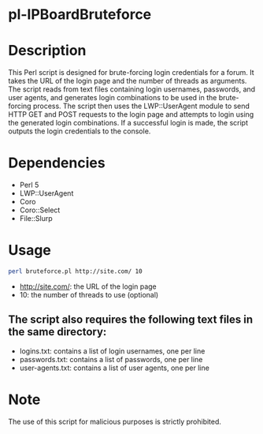 # pl-IPBoardBruteforce

# Description
This Perl script is designed for brute-forcing login credentials for a forum. It takes the URL of the login page and the number of threads as arguments. The script reads from text files containing login usernames, passwords, and user agents, and generates login combinations to be used in the brute-forcing process. The script then uses the LWP::UserAgent module to send HTTP GET and POST requests to the login page and attempts to login using the generated login combinations. If a successful login is made, the script outputs the login credentials to the console.

# Dependencies
* Perl 5
* LWP::UserAgent
* Coro
* Coro::Select
* File::Slurp

# Usage

```bash
perl bruteforce.pl http://site.com/ 10
```

* http://site.com/: the URL of the login page
* 10: the number of threads to use (optional)

## The script also requires the following text files in the same directory:

* logins.txt: contains a list of login usernames, one per line
* passwords.txt: contains a list of passwords, one per line
* user-agents.txt: contains a list of user agents, one per line

# Note
The use of this script for malicious purposes is strictly prohibited.
